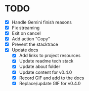 # TODO

- [x] Handle Gemini finish reasons
- [x] Fix streaming
- [x] Exit on cancel
- [x] Add action "Copy"
- [x] Prevent the stacktrace
- [x] Update docs
  - [x] Add links to project resources
  - [x] Update readme tech stack
  - [x] Update about folder
  - [x] Update content for v0.4.0
  - [x] Record GIF and add to the docs
  - [x] Replace/update GIF for v0.4.0

